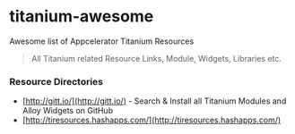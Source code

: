 # titanium-awesome
Awesome list of Appcelerator Titanium Resources

> All Titanium related Resource Links, Module, Widgets, Libraries etc.

### Resource Directories
* [http://gitt.io/](http://gitt.io/) - Search & Install all  Titanium Modules and Alloy Widgets on GitHub 
* [http://tiresources.hashapps.com/](http://tiresources.hashapps.com/)
